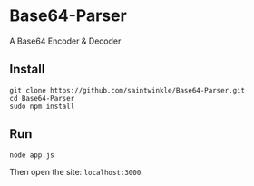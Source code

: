 # Base64-Parser
A Base64 Encoder &amp; Decoder

## Install
```
git clone https://github.com/saintwinkle/Base64-Parser.git
cd Base64-Parser
sudo npm install
```

## Run
```
node app.js
```
Then open the site: `localhost:3000`.
